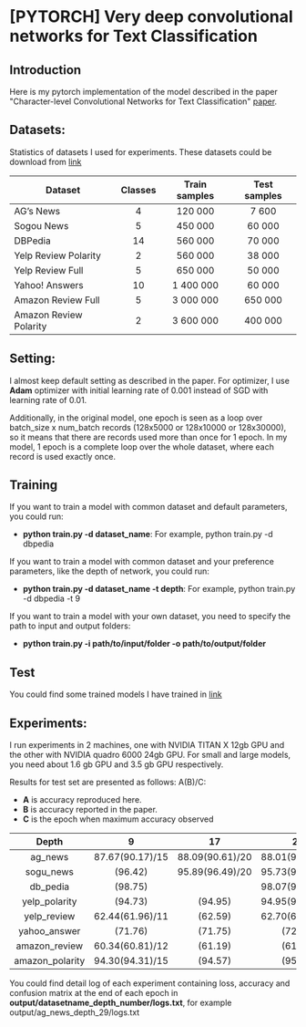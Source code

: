 # [PYTORCH] Very deep convolutional networks for Text Classification

## Introduction

Here is my pytorch implementation of the model described in the paper "Character-level Convolutional Networks for Text Classification" [paper](https://arxiv.org/abs/1606.01781). 

## Datasets:

Statistics of datasets I used for experiments. These datasets could be download from [link](https://drive.google.com/drive/u/0/folders/0Bz8a_Dbh9Qhbfll6bVpmNUtUcFdjYmF2SEpmZUZUcVNiMUw1TWN6RDV3a0JHT3kxLVhVR2M)

| Dataset                | Classes | Train samples | Test samples |
|------------------------|:---------:|:---------------:|:--------------:|
| AG’s News              |    4    |    120 000    |     7 600    |
| Sogou News             |    5    |    450 000    |    60 000    |
| DBPedia                |    14   |    560 000    |    70 000    |
| Yelp Review Polarity   |    2    |    560 000    |    38 000    |
| Yelp Review Full       |    5    |    650 000    |    50 000    |
| Yahoo! Answers         |    10   |   1 400 000   |    60 000    |
| Amazon Review Full     |    5    |   3 000 000   |    650 000   |
| Amazon Review Polarity |    2    |   3 600 000   |    400 000   |

## Setting:

I almost keep default setting as described in the paper. For optimizer, I use **Adam** optimizer with initial learning rate of 0.001 instead of SGD with learning rate of 0.01.

Additionally, in the original model, one epoch is seen as a loop over batch_size x num_batch records (128x5000 or 128x10000 or 128x30000), so it means that there are records used more than once for 1 epoch. In my model, 1 epoch is a complete loop over the whole dataset, where each record is used exactly once.

## Training

If you want to train a model with common dataset and default parameters, you could run:
- **python train.py -d dataset_name**: For example, python train.py -d dbpedia

If you want to train a model with common dataset and your preference parameters, like the depth of network, you could run:
- **python train.py -d dataset_name -t depth**: For example, python train.py -d dbpedia -t 9

If you want to train a model with your own dataset, you need to specify the path to input and output folders:
- **python train.py -i path/to/input/folder -o path/to/output/folder**

## Test

You could find some trained models I have trained in [link](https://drive.google.com/open?id=1gx1qvgu8rZRtEgkCMA9KqJZtFwjr8fc-)

## Experiments:

I run experiments in 2 machines, one with NVIDIA TITAN X 12gb GPU and the other with NVIDIA quadro 6000 24gb GPU. For small and large models, you need about 1.6 gb GPU and 3.5 gb GPU respectively.

Results for test set are presented as follows:  A(B)/C:
- **A** is accuracy reproduced here.
- **B** is accuracy reported in the paper.
- **C** is the epoch when maximum accuracy observed

|     Depth     |        9        |        17       |        29       |        49       |
|:---------------:|:-----------------:|:-----------------:|:-----------------:|:-----------------:|
|    ag_news    | 87.67(90.17)/15 | 88.09(90.61)/20 | 88.01(91.33)/14 |                 |
|   sogu_news   |      (96.42)    | 95.89(96.49)/20 | 95.73(96.82)/19 |                 |
|    db_pedia   |      (98.75)    |                 | 98.07(98.59)/17 |                 |
| yelp_polarity |      (94.73)    |      (94.95)    | 94.95(95.37)/20 |                 |
|  yelp_review  | 62.44(61.96)/11 |      (62.59)    | 62.70(63.00)/19 |                 |
|  yahoo_answer |      (71.76)    |      (71.75)    |      (72.84)    |                 |
| amazon_review | 60.34(60.81)/12 |      (61.19)    |      (61.61)    |                 |
|amazon_polarity| 94.30(94.31)/15 |      (94.57)    |      (95.06)    |                 |

You could find detail log of each experiment containing loss, accuracy and confusion matrix at the end of each epoch in **output/datasetname_depth_number/logs.txt**, for example output/ag_news_depth_29/logs.txt
